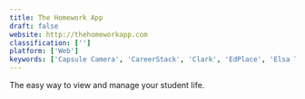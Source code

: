 ```yaml
---
title: The Homework App
draft: false 
website: http://thehomeworkapp.com
classification: ['']
platform: ['Web']
keywords: ['Capsule Camera', 'CareerStack', 'Clark', 'EdPlace', 'Elsa Test Prep', 'Grade Hound', 'GradePoint', 'Landing.jobs', 'Launchaco 2.0 í\xa0¾í¶\x84', 'LinkedIn Students', 'NightOwl', 'Photomath', 'Pomotodo', 'RaiseMe', 'Studypool', 'Teech', 'Upshot', 'ofCourseBooks', 'study101']
---
```

The easy way to view and manage your student life.